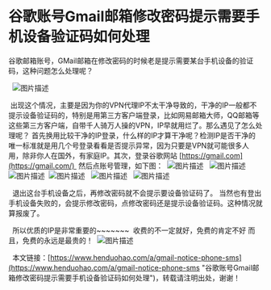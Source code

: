 # 谷歌账号Gmail邮箱修改密码提示需要手机设备验证码如何处理
谷歌邮箱账号，GMail邮箱在修改密码的时候老是提示需要某台手机设备的验证码，这种问题怎么处理呢？
​

​
​
![图片描述](https://p3-juejin.byteimg.com/tos-cn-i-k3u1fbpfcp/099801e73ed44aabafdfaa69f90cb21d~tplv-k3u1fbpfcp-zoom-1.image)
​
​

​
​
出现这个情况，主要是因为你的VPN代理IP不太干净导致的，干净的IP一般都不提示设备验证码的，特别是用第三方客户端登录，比如网易邮箱大师，QQ邮箱等这些第三方客户端，自带千人骑万人操的VPN，IP早就用烂了。
​
那么遇见了怎么处理呢？
​
首先换用比较干净的IP登录，什么样的IP才算干净呢？检测IP是否干净的唯一标准就是用几个号登录看看是否提示异常，因为只要是VPN就可能很多人用，除非你人在国外，有家庭IP。
​
其次，登录谷歌网站 [https://gmail.com](https://gmail.com/)  然后点账号管理，如下图：
​
![图片描述](https://p3-juejin.byteimg.com/tos-cn-i-k3u1fbpfcp/170fb45f1315419ca08c1e5a32d865cd~tplv-k3u1fbpfcp-zoom-1.image)
​
​
![图片描述](https://p3-juejin.byteimg.com/tos-cn-i-k3u1fbpfcp/725a115e4a274848863f2f6febc9235a~tplv-k3u1fbpfcp-zoom-1.image)
​
​
![图片描述](https://p3-juejin.byteimg.com/tos-cn-i-k3u1fbpfcp/d8b7782d04ad4d5793b39d3cba99f01a~tplv-k3u1fbpfcp-zoom-1.image)
​
![图片描述](https://p3-juejin.byteimg.com/tos-cn-i-k3u1fbpfcp/298d9c1a457c495aa4c7c39b3c2c2116~tplv-k3u1fbpfcp-zoom-1.image)
​
​
![图片描述](https://p3-juejin.byteimg.com/tos-cn-i-k3u1fbpfcp/0eacf763140842d4a3e006c027c088ab~tplv-k3u1fbpfcp-zoom-1.image)
​
​
![图片描述](https://p3-juejin.byteimg.com/tos-cn-i-k3u1fbpfcp/e426190cd6764dff9b8fadbb06544fe2~tplv-k3u1fbpfcp-zoom-1.image)
​
​

​
​
退出这台手机设备之后，再修改密码就不会提示要设备验证码了。
​
当然也有登出手机设备失败的，会提示修改密码，点修改密码还是提示设备验证码。
​
这种情况就算报废了。
​

​
​
所以优质的IP是非常重要的~~~~~~~
​
收费的不一定就好，免费的肯定不好
​
而且，免费的永远是最贵的！
​
![图片描述](https://p3-juejin.byteimg.com/tos-cn-i-k3u1fbpfcp/1acf3a0d04124e6ca4ad664c0eee8a51~tplv-k3u1fbpfcp-zoom-1.image)
​
​

​
​
本文链接：[https://www.henduohao.com/a/gmail-notice-phone-sms](https://www.henduohao.com/a/gmail-notice-phone-sms "谷歌账号Gmail邮箱修改密码提示需要手机设备验证码如何处理")，转载请注明出处，谢谢！